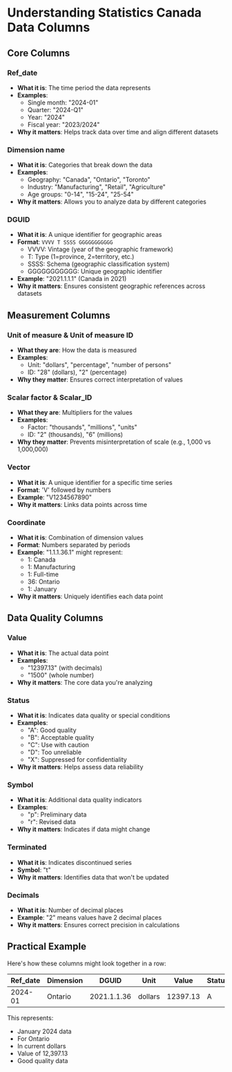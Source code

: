 # Understanding Statistics Canada Data Columns

## Core Columns

### Ref_date
- **What it is**: The time period the data represents
- **Examples**:
  - Single month: "2024-01"
  - Quarter: "2024-Q1"
  - Year: "2024"
  - Fiscal year: "2023/2024"
- **Why it matters**: Helps track data over time and align different datasets

### Dimension name
- **What it is**: Categories that break down the data
- **Examples**:
  - Geography: "Canada", "Ontario", "Toronto"
  - Industry: "Manufacturing", "Retail", "Agriculture"
  - Age groups: "0-14", "15-24", "25-54"
- **Why it matters**: Allows you to analyze data by different categories

### DGUID
- **What it is**: A unique identifier for geographic areas
- **Format**: `VVVV T SSSS GGGGGGGGGGG`
  - VVVV: Vintage (year of the geographic framework)
  - T: Type (1=province, 2=territory, etc.)
  - SSSS: Schema (geographic classification system)
  - GGGGGGGGGGG: Unique geographic identifier
- **Example**: "2021.1.1.1" (Canada in 2021)
- **Why it matters**: Ensures consistent geographic references across datasets

## Measurement Columns

### Unit of measure & Unit of measure ID
- **What they are**: How the data is measured
- **Examples**:
  - Unit: "dollars", "percentage", "number of persons"
  - ID: "28" (dollars), "2" (percentage)
- **Why they matter**: Ensures correct interpretation of values

### Scalar factor & Scalar_ID
- **What they are**: Multipliers for the values
- **Examples**:
  - Factor: "thousands", "millions", "units"
  - ID: "2" (thousands), "6" (millions)
- **Why they matter**: Prevents misinterpretation of scale (e.g., 1,000 vs 1,000,000)

### Vector
- **What it is**: A unique identifier for a specific time series
- **Format**: 'V' followed by numbers
- **Example**: "V1234567890"
- **Why it matters**: Links data points across time

### Coordinate
- **What it is**: Combination of dimension values
- **Format**: Numbers separated by periods
- **Example**: "1.1.1.36.1" might represent:
  - 1: Canada
  - 1: Manufacturing
  - 1: Full-time
  - 36: Ontario
  - 1: January
- **Why it matters**: Uniquely identifies each data point

## Data Quality Columns

### Value
- **What it is**: The actual data point
- **Examples**:
  - "12397.13" (with decimals)
  - "1500" (whole number)
- **Why it matters**: The core data you're analyzing

### Status
- **What it is**: Indicates data quality or special conditions
- **Examples**:
  - "A": Good quality
  - "B": Acceptable quality
  - "C": Use with caution
  - "D": Too unreliable
  - "X": Suppressed for confidentiality
- **Why it matters**: Helps assess data reliability

### Symbol
- **What it is**: Additional data quality indicators
- **Examples**:
  - "p": Preliminary data
  - "r": Revised data
- **Why it matters**: Indicates if data might change

### Terminated
- **What it is**: Indicates discontinued series
- **Symbol**: "t"
- **Why it matters**: Identifies data that won't be updated

### Decimals
- **What it is**: Number of decimal places
- **Example**: "2" means values have 2 decimal places
- **Why it matters**: Ensures correct precision in calculations

## Practical Example
Here's how these columns might look together in a row:

| Ref_date | Dimension | DGUID | Unit | Value | Status |
|----------|-----------|-------|------|-------|--------|
| 2024-01 | Ontario | 2021.1.1.36 | dollars | 12397.13 | A |

This represents:
- January 2024 data
- For Ontario
- In current dollars
- Value of 12,397.13
- Good quality data 